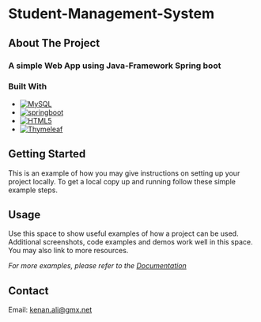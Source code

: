 <!-- Github Template powred by KENAN ALI-->




# Student-Management-System





<!-- ABOUT THE PROJECT -->
## About The Project


### A simple Web App using Java-Framework Spring boot 











### Built With



* [![MySQL][MySQL]][MySQL-url]
* [![springboot][spring-boot]][spring-boot-url]
* [![HTML5][HTML5]][HTML5-url]
* [![Thymeleaf][Thymeleaf]][Thymeleaf-url]




<!-- GETTING STARTED -->
## Getting Started

This is an example of how you may give instructions on setting up your project locally.
To get a local copy up and running follow these simple example steps.





<!-- USAGE EXAMPLES -->
## Usage

Use this space to show useful examples of how a project can be used. Additional screenshots, code examples and demos work well in this space. You may also link to more resources.

_For more examples, please refer to the [Documentation](https://example.com)_









<!-- CONTRIBUTING -->






<!-- CONTACT -->
## Contact

Email: kenan.ali@gmx.net









<!-- MARKDOWN LINKS & IMAGES -->
<!-- https://www.markdownguide.org/basic-syntax/#reference-style-links -->


[Thymeleaf-url]:https://img.shields.io/badge/Thymeleaf-005F0F.svg?style=for-the-badge&logo=Thymeleaf&logoColor=white
[Thymeleaf]:https://www.thymeleaf.org/
[HTML5-url]:https://developer.mozilla.org/en-US/docs/Glossary/HTML5
[HTML5]:https://img.shields.io/badge/HTML5-E34F26?style=for-the-badge&logo=html5&logoColor=white
[MySQL-url]:https://www.mysql.com/
[MySQL]:https://img.shields.io/badge/MySQL-005C84?style=for-the-badge&logo=mysql&logoColor=white
[spring-boot-url]:https://spring.io
[spring-boot]:https://img.shields.io/badge/Spring-6DB33F?style=for-the-badge&logo=spring&logoColor=white
[contributors-shield]: https://img.shields.io/github/contributors/othneildrew/Best-README-Template.svg?style=for-the-badge
[contributors-url]: https://github.com/othneildrew/Best-README-Template/graphs/contributors
[forks-shield]: https://img.shields.io/github/forks/othneildrew/Best-README-Template.svg?style=for-the-badge
[forks-url]: https://github.com/othneildrew/Best-README-Template/network/members
[stars-shield]: https://img.shields.io/github/stars/othneildrew/Best-README-Template.svg?style=for-the-badge
[stars-url]: https://github.com/othneildrew/Best-README-Template/stargazers
[issues-shield]: https://img.shields.io/github/issues/othneildrew/Best-README-Template.svg?style=for-the-badge
[issues-url]: https://github.com/othneildrew/Best-README-Template/issues
[license-shield]: https://img.shields.io/github/license/othneildrew/Best-README-Template.svg?style=for-the-badge
[license-url]: https://github.com/othneildrew/Best-README-Template/blob/master/LICENSE.txt
[linkedin-shield]: https://img.shields.io/badge/-LinkedIn-black.svg?style=for-the-badge&logo=linkedin&colorB=555
[linkedin-url]: https://linkedin.com/in/othneildrew
[product-screenshot]: images/screenshot.png
[Next.js]: https://img.shields.io/badge/next.js-000000?style=for-the-badge&logo=nextdotjs&logoColor=white
[Next-url]: https://nextjs.org/
[React.js]: https://img.shields.io/badge/React-20232A?style=for-the-badge&logo=react&logoColor=61DAFB
[React-url]: https://reactjs.org/
[Vue.js]: https://img.shields.io/badge/Vue.js-35495E?style=for-the-badge&logo=vuedotjs&logoColor=4FC08D
[Vue-url]: https://vuejs.org/
[Angular.io]: https://img.shields.io/badge/Angular-DD0031?style=for-the-badge&logo=angular&logoColor=white
[Angular-url]: https://angular.io/
[Svelte.dev]: https://img.shields.io/badge/Svelte-4A4A55?style=for-the-badge&logo=svelte&logoColor=FF3E00
[Svelte-url]: https://svelte.dev/
[Laravel.com]: https://img.shields.io/badge/Laravel-FF2D20?style=for-the-badge&logo=laravel&logoColor=white
[Laravel-url]: https://laravel.com
[Bootstrap.com]: https://img.shields.io/badge/Bootstrap-563D7C?style=for-the-badge&logo=bootstrap&logoColor=white
[Bootstrap-url]: https://getbootstrap.com
[JQuery.com]: https://img.shields.io/badge/jQuery-0769AD?style=for-the-badge&logo=jquery&logoColor=white
[JQuery-url]: https://jquery.com 

